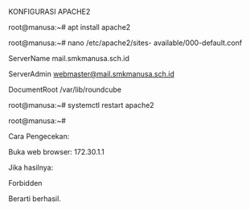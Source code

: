 KONFIGURASI APACHE2

root@manusa:~# apt install apache2

root@manusa:~# nano /etc/apache2/sites-
available/000-default.conf

ServerName mail.smkmanusa.sch.id

ServerAdmin webmaster@mail.smkmanusa.sch.id

DocumentRoot /var/lib/roundcube

root@manusa:~# systemctl restart apache2

root@manusa:~#

Cara Pengecekan:

Buka web browser: 172.30.1.1

Jika hasilnya:

Forbidden

Berarti berhasil.
